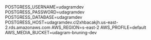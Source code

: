 POSTGRESS_USERNAME=udagramdev
POSTGRESS_PASSWORD=udagramdev
POSTGRESS_DATABASE=udagramdev
POSTGRESS_HOST=udagramdev.cl2xhbacakjh.us-east-2.rds.amazonaws.com
AWS_REGION=s-east-2
AWS_PROFILE=default
AWS_MEDIA_BUCKET=udagram-bruning-dev